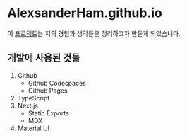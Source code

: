 # AlexsanderHam.github.io

이 [프로젝트](https://alexsanderham.github.io)는 저의 경험과 생각들을 정리하고자 만들게 되었습니다.

## 개발에 사용된 것들

1. Github
    * Github Codespaces
    * Github Pages
2. TypeScript
3. Next.js
    * Static Exports
    * MDX
4. Material UI
